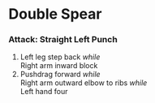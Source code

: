 # Double Spear

### Attack: Straight Left Punch

1. Left leg step back _while_  
  Right arm inward block
1. Pushdrag forward _while_  
  Right arm outward elbow to ribs _while_  
  Left hand four